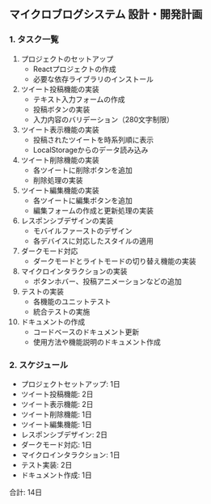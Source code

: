 ## マイクロブログシステム 設計・開発計画

### 1. タスク一覧

1. プロジェクトのセットアップ
   - Reactプロジェクトの作成
   - 必要な依存ライブラリのインストール
2. ツイート投稿機能の実装
   - テキスト入力フォームの作成
   - 投稿ボタンの実装
   - 入力内容のバリデーション（280文字制限）
3. ツイート表示機能の実装
   - 投稿されたツイートを時系列順に表示
   - LocalStorageからのデータ読み込み
4. ツイート削除機能の実装
   - 各ツイートに削除ボタンを追加
   - 削除処理の実装
5. ツイート編集機能の実装
   - 各ツイートに編集ボタンを追加
   - 編集フォームの作成と更新処理の実装
6. レスポンシブデザインの実装
   - モバイルファーストのデザイン
   - 各デバイスに対応したスタイルの適用
7. ダークモード対応
   - ダークモードとライトモードの切り替え機能の実装
8. マイクロインタラクションの実装
   - ボタンホバー、投稿アニメーションなどの追加
9. テストの実装
   - 各機能のユニットテスト
   - 統合テストの実施
10. ドキュメントの作成
    - コードベースのドキュメント更新
    - 使用方法や機能説明のドキュメント作成

### 2. スケジュール

- プロジェクトセットアップ: 1日
- ツイート投稿機能: 2日
- ツイート表示機能: 2日
- ツイート削除機能: 1日
- ツイート編集機能: 1日
- レスポンシブデザイン: 2日
- ダークモード対応: 1日
- マイクロインタラクション: 1日
- テスト実装: 2日
- ドキュメント作成: 1日

合計: 14日
